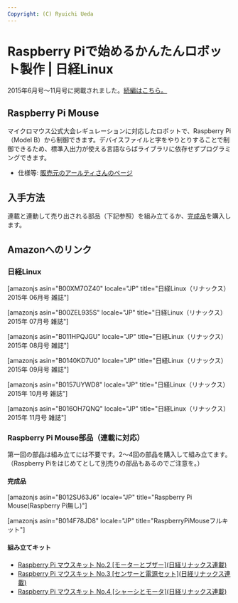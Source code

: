 ```yaml
---
Copyright: (C) Ryuichi Ueda
---
```



# Raspberry Piで始めるかんたんロボット製作 | 日経Linux
2015年6月号〜11月号に掲載されました。<a href="/?page=07166">続編はこちら。</a>

<h2>Raspberry Pi Mouse</h2>

マイクロマウス公式大会レギュレーションに対応したロボットで、Raspberry Pi（Model B）から制御できます。デバイスファイルと字をやりとりすることで制御できるため、標準入出力が使える言語ならばライブラリに依存せずプログラミングできます。

<ul>
	<li>仕様等: <a href="http://www.rt-shop.jp/index.php?main_page=product_info&cPath=1299_1395&products_id=3201" target="_blank">販売元のアールティさんのページ</a></li>
</ul>

<h2>入手方法</h2>

連載と連動して売り出される部品（下記参照）を組み立てるか、<a href="http://www.rt-shop.jp/index.php?main_page=product_info&cPath=1299_1395&products_id=3201" target="_blank">完成品</a>を購入します。


<h2>Amazonへのリンク</h2>


<h3>日経Linux</h3>

[amazonjs asin="B00XM7OZ40" locale="JP" title="日経Linux（リナックス） 2015年 06月号 雑誌"]

[amazonjs asin="B00ZEL935S" locale="JP" title="日経Linux（リナックス） 2015年 07月号 雑誌"]

[amazonjs asin="B011HPQJGU" locale="JP" title="日経Linux（リナックス） 2015年 08月号 雑誌"]

[amazonjs asin="B0140KD7U0" locale="JP" title="日経Linux（リナックス） 2015年 09月号 雑誌"]

[amazonjs asin="B0157UYWD8" locale="JP" title="日経Linux（リナックス） 2015年 10月号 雑誌"]

[amazonjs asin="B016OH7QNQ" locale="JP" title="日経Linux（リナックス） 2015年 11月号 雑誌"]


<h3>Raspberry Pi Mouse部品（連載に対応）</h3>

第一回の部品は組み立てには不要です。2〜4回の部品を購入して組み立てます。（Raspberry Piをはじめてとして別売りの部品もあるのでご注意を。）

<h4>完成品</h4>

[amazonjs asin="B012SU63J6" locale="JP" title="Raspberry Pi Mouse(Raspberry Pi無し)"]

[amazonjs asin="B014F78JD8" locale="JP" title="RaspberryPiMouseフルキット"]

<h4>組み立てキット</h4>

<ul>
	<li><a href="http://www.amazon.co.jp/gp/product/B00XTGX04U/ref=as_li_ss_tl?ie=UTF8&camp=247&creative=7399&creativeASIN=B00XTGX04U&linkCode=as2&tag=ryuichiueda-22">Raspberry Pi マウスキット No.2 [モーターとブザー](日経リナックス連載)</a><img src="https://ir-jp.amazon-adsystem.com/e/ir?t=ryuichiueda-22&l=as2&o=9&a=B00XTGX04U" width="1" height="1" border="0" alt="" style="border:none !important; margin:0px !important;" />
</li>
	<li><a href="https://www.amazon.co.jp/gp/product/B00XTHC0FO/ref=as_li_ss_tl?ie=UTF8&camp=247&creative=7399&creativeASIN=B00XTHC0FO&linkCode=as2&tag=ryuichiueda-22">Raspberry Pi マウスキット No.3 [センサーと電源セット](日経リナックス連載)</a><img src="https://ir-jp.amazon-adsystem.com/e/ir?t=ryuichiueda-22&l=as2&o=9&a=B00XTHC0FO" width="1" height="1" border="0" alt="" style="border:none !important; margin:0px !important;" />
</li>
	<li><a href="https://www.amazon.co.jp/gp/product/B00XTIEE4S/ref=as_li_ss_tl?ie=UTF8&camp=247&creative=7399&creativeASIN=B00XTIEE4S&linkCode=as2&tag=ryuichiueda-22">Raspberry Pi マウスキット No.4 [シャーシとモータ](日経リナックス連載)</a><img src="https://ir-jp.amazon-adsystem.com/e/ir?t=ryuichiueda-22&l=as2&o=9&a=B00XTIEE4S" width="1" height="1" border="0" alt="" style="border:none !important; margin:0px !important;" />
</li>
</ul>





